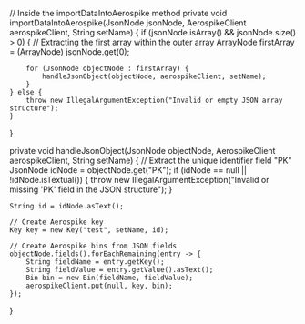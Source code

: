 // Inside the importDataIntoAerospike method
private void importDataIntoAerospike(JsonNode jsonNode, AerospikeClient aerospikeClient, String setName) {
    if (jsonNode.isArray() && jsonNode.size() > 0) {
        // Extracting the first array within the outer array
        ArrayNode firstArray = (ArrayNode) jsonNode.get(0);
        
        for (JsonNode objectNode : firstArray) {
            handleJsonObject(objectNode, aerospikeClient, setName);
        }
    } else {
        throw new IllegalArgumentException("Invalid or empty JSON array structure");
    }
}

private void handleJsonObject(JsonNode objectNode, AerospikeClient aerospikeClient, String setName) {
    // Extract the unique identifier field "PK"
    JsonNode idNode = objectNode.get("PK");
    if (idNode == null || !idNode.isTextual()) {
        throw new IllegalArgumentException("Invalid or missing 'PK' field in the JSON structure");
    }

    String id = idNode.asText();

    // Create Aerospike key
    Key key = new Key("test", setName, id);

    // Create Aerospike bins from JSON fields
    objectNode.fields().forEachRemaining(entry -> {
        String fieldName = entry.getKey();
        String fieldValue = entry.getValue().asText();
        Bin bin = new Bin(fieldName, fieldValue);
        aerospikeClient.put(null, key, bin);
    });
}
